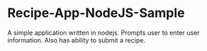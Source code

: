# Recipe-App-NodeJS-Sample
A simple application written in nodejs. Prompts user to enter user information. Also has ability to submit a recipe.
